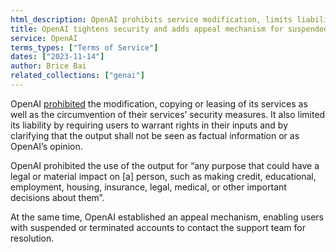 ```yaml
---
html_description: OpenAI prohibits service modification, limits liability, bans impactful use of output, and introduces appeal process for account suspension.
title: OpenAI tightens security and adds appeal mechanism for suspended accounts
service: OpenAI
terms_types: ["Terms of Service"]
dates: ["2023-11-14"]
author: Brice Bai
related_collections: ["genai"]
---
```


OpenAI [prohibited](https://github.com/OpenTermsArchive/GenAI-versions/commit/d9d49b2d5e5354590a50a181cb3034b888f7d03d) the modification, copying or leasing of its services as well as the circumvention of their services’ security measures. It also limited its liability by requiring users to warrant rights in their inputs and by clarifying that the output shall not be seen as factual information or as OpenAI’s opinion.

OpenAI prohibited the use of the output for “any purpose that could have a legal or material impact on [a] person, such as making credit, educational, employment, housing, insurance, legal, medical, or other important decisions about them”.

At the same time, OpenAI established an appeal mechanism, enabling users with suspended or terminated accounts to contact the support team for resolution.
